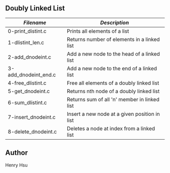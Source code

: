 ## Doubly Linked List

|       *Filename*       |             *Description*                     |
|------------------------|-----------------------------------------------|
| 0-print_distint.c      | Prints all elements of a list                 |
| 1-dlistint_len.c       | Returns number of elements in a linked list   |
| 2-add_dnodeint.c       | Add a new node to the head of a linked list   |
| 3-add_dnodeint_end.c   | Add a new node to the end of a linked list    |
| 4-free_dlistint.c      | Free all elements of a doubly linked list     |
| 5-get_dnodeint.c       | Returns nth node of a doubly linked list      |
| 6-sum_dlistint.c       | Returns sum of all 'n' member in linked list  |
| 7-insert_dnodeint.c    | Insert a new node at a given position in list |
| 8-delete_dnodeint.c    | Deletes a node at index from a linked list    |



## Author
Henry Hsu

